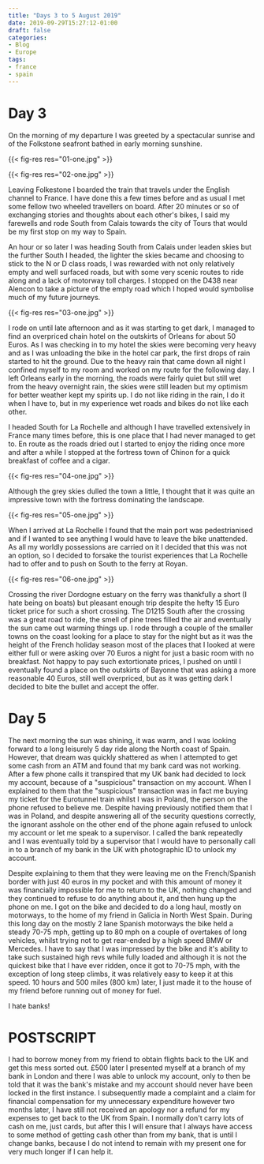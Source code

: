 ```yaml
---
title: "Days 3 to 5 August 2019"
date: 2019-09-29T15:27:12-01:00
draft: false
categories:
- Blog
- Europe
tags:
- france
- spain
---
```


# Day 3

On the morning of my departure I was greeted by a spectacular sunrise and of the Folkstone seafront bathed in early morning sunshine.

{{< fig-res res="01-one.jpg" >}}

{{< fig-res res="02-one.jpg" >}}

<!--more-->

Leaving Folkestone I boarded the train that travels under the English channel to France. I have done this a few times before and as usual I met some fellow two wheeled travellers on board. After 20 minutes or so of exchanging stories and thoughts about each other's bikes, I said my farewells and rode South from Calais towards the city of Tours that would be my first stop on my way to Spain. 

An hour or so later I was heading South from Calais under leaden skies but the further South I headed, the lighter the skies became and choosing to stick to the N or D class roads, I was rewarded with not only relatively empty and well surfaced roads, but with some very scenic routes to ride along and a lack of motorway toll charges. I stopped on the D438 near Alencon to take a picture of the empty road which I hoped would symbolise much of my future journeys.

{{< fig-res res="03-one.jpg" >}}

I rode on until late afternoon and as it was starting to get dark, I managed to find an overpriced chain hotel on the outskirts of Orleans for about 50 Euros. As I was checking in to my hotel the skies were becoming very heavy and as I was unloading the bike in the hotel car park, the first drops of rain started to hit the ground. Due to the heavy rain that came down all night I confined myself to my room and worked on my route for the following day. I left Orleans early in the morning, the roads were fairly quiet but still wet from the heavy overnight rain, the skies were still leaden but my optimism for better weather kept my spirits up. I do not like riding in the rain, I do it when I have to, but in my experience wet roads and bikes do not like each other.

I headed South for La Rochelle and although I have travelled extensively in France many times before, this is one place that I had never managed to get to. En route as the roads dried out I started to enjoy the riding once more and after a while I stopped at the fortress town of Chinon for a quick breakfast of coffee and a cigar.

{{< fig-res res="04-one.jpg" >}}

Although the grey skies dulled the town a little, I thought that it was quite an impressive town with the fortress dominating the landscape.

{{< fig-res res="05-one.jpg" >}}

When I arrived at La Rochelle I found that the main port was pedestrianised and if I wanted to see anything I would have to leave the bike unattended. As all my worldly possessions are carried on it I decided that this was not an option, so I decided to forsake the tourist experiences that La Rochelle had to offer and to push on South to the ferry at Royan.

{{< fig-res res="06-one.jpg" >}}

Crossing the river Dordogne estuary on the ferry was thankfully a short (I hate being on boats) but pleasant enough trip despite the hefty 15 Euro ticket price for such a short crossing. The D1215 South after the crossing was a great road to ride, the smell of pine trees filled the air and eventually the sun came out warming things up. I rode through a couple of the smaller towns on the coast looking for a place to stay for the night but as it was the height of the French holiday season most of the places that I looked at were either full or were asking over 70 Euros a night for just a basic room with no breakfast. Not happy to pay such extortionate prices, I pushed on until I eventually found a place on the outskirts of Bayonne that was asking a more reasonable 40 Euros, still well overpriced, but as it was getting dark I decided to bite the bullet and accept the offer.

# Day 5

The next morning the sun was shining, it was warm, and I was looking forward to a long leisurely 5 day ride along the North coast of Spain. However, that dream was quickly shattered as when I attempted to get some cash from an ATM and found that my bank card was not working. After a few phone calls it transpired that my UK bank had decided to lock my account, because of a "suspicious" transaction on my account. When I explained to them that the "suspicious" transaction was in fact me buying my ticket for the Eurotunnel train whilst I was in Poland, the person on the phone refused to believe me. Despite having previously notified them that I was in Poland, and despite answering all of the security questions correctly, the ignorant asshole on the other end of the phone again refused to unlock my account or let me speak to a supervisor. I called the bank repeatedly and I was eventually told by a supervisor that I would have to personally call in to a branch of my bank in the UK with photographic ID to unlock my account. 

Despite explaining to them that they were leaving me on the French/Spanish border with just 40 euros in my pocket and with this amount of money it was financially impossible for me to return to the UK, nothing changed and they continued to refuse to do anything about it, and then hung up the phone on me. I got on the bike and decided to do a long haul, mostly on motorways, to the home of my friend in Galicia in North West Spain. During this long day on the mostly 2 lane Spanish motorways the bike held a steady 70-75 mph, getting up to 80 mph on a couple of overtakes of long vehicles, whilst trying not to get rear-ended by a high speed BMW or Mercedes. I have to say that I was impressed by the bike and it's ability to take such sustained high revs while fully loaded and although it is not the quickest bike that I have ever ridden, once it got to 70-75 mph, with the exception of long steep climbs, it was relatively easy to keep it at this speed. 10 hours and 500 miles (800 km) later, I just made it to the house of my friend before running out of money for fuel. 

I hate banks!

# POSTSCRIPT

I had to borrow money from my friend to obtain flights back to the UK and get this mess sorted out. £500 later I presented myself at a branch of my bank in London and there I was able to unlock my account, only to then be told that it was the bank's mistake and my account should never have been locked in the first instance. I subsequently made a complaint and a claim for financial compensation for my unnecessary expenditure however two months later, I have still not received an apology nor a refund for my expenses to get back to the UK from Spain. I normally don't carry lots of cash on me, just cards, but after this I will ensure that I always have access to some method of getting cash other than from my bank, that is until I change banks, because I do not intend to remain with my present one for very much longer if I can help it.
